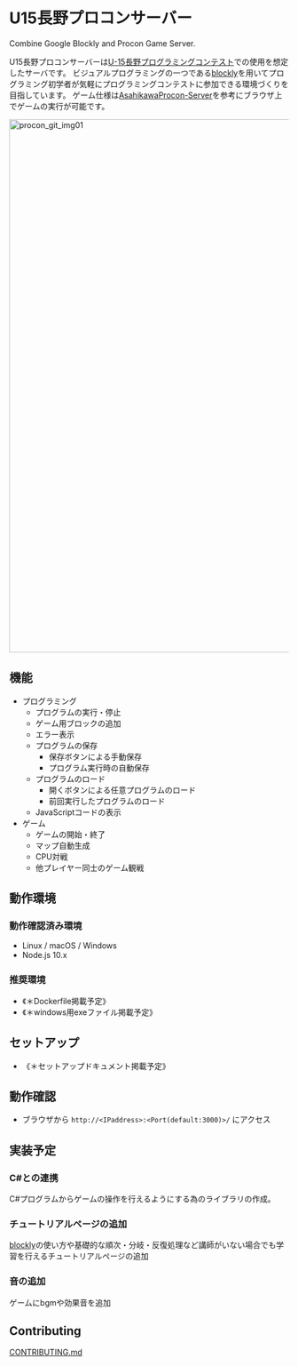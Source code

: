 # U15長野プロコンサーバー
Combine Google Blockly and Procon Game Server.

U15長野プロコンサーバーは[U-15長野プログラミングコンテスト](https://www.nagano-cci.or.jp/u15procon/)での使用を想定したサーバです。
ビジュアルプログラミングの一つである[blockly](https://github.com/google/blockly)を用いてプログラミング初学者が気軽にプログラミングコンテストに参加できる環境づくりを目指しています。
ゲーム仕様は[AsahikawaProcon-Server](https://github.com/hal1437/AsahikawaProcon-Server)を参考にブラウザ上でゲームの実行が可能です。

<img width="960" alt="procon_git_img01" src="https://user-images.githubusercontent.com/51484579/73644558-f6659280-46b8-11ea-956d-44511b02e9e1.png">

## 機能
- プログラミング
	- プログラムの実行・停止
	- ゲーム用ブロックの追加
	- エラー表示
	- プログラムの保存
		- 保存ボタンによる手動保存
		- プログラム実行時の自動保存
	- プログラムのロード
		- 開くボタンによる任意プログラムのロード
		- 前回実行したプログラムのロード
	- JavaScriptコードの表示
- ゲーム
    - ゲームの開始・終了
    - マップ自動生成
    - CPU対戦
    - 他プレイヤー同士のゲーム観戦

## 動作環境
### 動作確認済み環境
- Linux / macOS / Windows
- Node.js 10.x

### 推奨環境
- 《＊Dockerfile掲載予定》
- 《＊windows用exeファイル掲載予定》

## セットアップ
- 《＊セットアップドキュメント掲載予定》

## 動作確認
- ブラウザから `http://<IPaddress>:<Port(default:3000)>/` にアクセス

## 実装予定
### C#との連携
C#プログラムからゲームの操作を行えるようにする為のライブラリの作成。

### チュートリアルページの追加
[blockly](https://github.com/google/blockly)の使い方や基礎的な順次・分岐・反復処理など講師がいない場合でも学習を行えるチュートリアルページの追加

### 音の追加
ゲームにbgmや効果音を追加

## Contributing
[CONTRIBUTING.md](.github/CONTRIBUTING.md)

